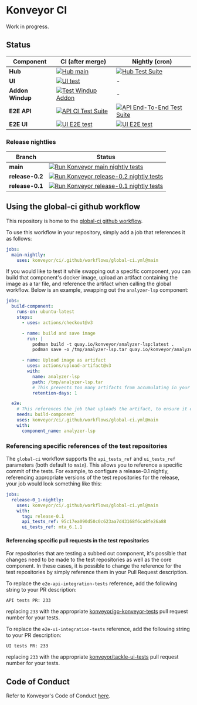 # Konveyor CI

Work in progress.

## Status

Component | CI (after merge) | Nightly (cron)
--|--|--
**Hub** | [![Hub main](https://github.com/konveyor/tackle2-hub/actions/workflows/main.yml/badge.svg?branch=main)](https://github.com/konveyor/tackle2-hub/actions/workflows/main.yml) | [![Hub Test Suite](https://github.com/konveyor/tackle2-hub/actions/workflows/test-nightly.yml/badge.svg?branch=main)](https://github.com/konveyor/tackle2-hub/actions/workflows/test-nightly.yml)
**UI** | [![UI test](https://github.com/konveyor/tackle2-ui/actions/workflows/ci-actions.yml/badge.svg?branch=main)](https://github.com/konveyor/tackle2-ui/actions/workflows/ci-actions.yml) | -
**Addon Windup** | [![Test Windup Addon](https://github.com/konveyor/tackle2-addon-windup/actions/workflows/test-windup.yml/badge.svg?branch=main)](https://github.com/konveyor/tackle2-addon-windup/actions/workflows/test-windup.yml) | - |
**E2E API** | [![API CI Test Suite](https://github.com/konveyor/go-konveyor-tests/actions/workflows/main.yml/badge.svg?branch=main)](https://github.com/konveyor/go-konveyor-tests/actions/workflows/main.yml) | [![API End-To-End Test Suite](https://github.com/konveyor/go-konveyor-tests/actions/workflows/main-nightly.yml/badge.svg?branch=main)](https://github.com/konveyor/go-konveyor-tests/actions/workflows/main-nightly.yml)
**E2E UI** | [![UI E2E test](https://github.com/konveyor/tackle-ui-tests/actions/workflows/k8s-ci.yml/badge.svg?branch=main)](https://github.com/konveyor/tackle-ui-tests/actions/workflows/k8s-ci.yml) | [![UI E2E test](https://github.com/konveyor/tackle-ui-tests/actions/workflows/k8s-cron.yml/badge.svg?branch=main)](https://github.com/konveyor/tackle-ui-tests/actions/workflows/k8s-cron.yml)


### Release nightlies

Branch | Status
--|--
**main** | [![Run Konveyor main nightly tests](https://github.com/konveyor/ci/actions/workflows/nightly-main.yaml/badge.svg?branch=main)](https://github.com/konveyor/ci/actions/workflows/nightly-main.yaml)
**release-0.2** | [![Run Konveyor release-0.2 nightly tests](https://github.com/konveyor/ci/actions/workflows/nightly-release-0.2.yaml/badge.svg?branch=main)](https://github.com/konveyor/ci/actions/workflows/nightly-release-0.2.yaml)
**release-0.1** | [![Run Konveyor release-0.1 nightly tests](https://github.com/konveyor/ci/actions/workflows/nightly-release-0.1.yaml/badge.svg?branch=main)](https://github.com/konveyor/ci/actions/workflows/nightly-release-0.1.yaml)


## Using the global-ci github workflow

This repository is home to the [global-ci github workflow](https://github.com/konveyor/ci/tree/main/.github/workflows/global-ci.yml).

To use this workflow in your repository, simply add a job that references it as follows:

```yaml
jobs:
  main-nightly:
    uses: konveyor/ci/.github/workflows/global-ci.yml@main
```

If you would like to test it while swapping out a specific component, you can build that component's docker image, upload an artifact
containing the image as a tar file, and reference the artifact when calling the global workflow. Below is an example, swapping out the
`analyzer-lsp` component:


```yaml
jobs:
  build-component:
    runs-on: ubuntu-latest
    steps:
      - uses: actions/checkout@v3

      - name: build and save image
        run: |
          podman build -t quay.io/konveyor/analyzer-lsp:latest .
          podman save -o /tmp/analyzer-lsp.tar quay.io/konveyor/analyzer-lsp:latest

      - name: Upload image as artifact
        uses: actions/upload-artifact@v3
        with:
          name: analyzer-lsp
          path: /tmp/analyzer-lsp.tar
          # This prevents too many artifacts from accumulating in your repository
          retention-days: 1

  e2e:
    # This references the job that uploads the artifact, to ensure it exists before the job is run
    needs: build-component
    uses: konveyor/ci/.github/workflows/global-ci.yml@main
    with:
      component_name: analyzer-lsp
```

### Referencing specific references of the test repositories

The `global-ci` workflow supports the `api_tests_ref` and `ui_tests_ref` parameters (both default to `main`). This allows you to reference a specific commit of the tests. For example, to configure a release-0.1 nightly, referencing appropriate versions of the test repositories for the release, your job would look something like this:

```yaml
jobs:
  release-0_1-nightly:
    uses: konveyor/ci/.github/workflows/global-ci.yml@main
    with:
      tag: release-0.1
      api_tests_ref: 95c17ea090d50c0c623aa7d43168f6ca8fe26a88
      ui_tests_ref: mta_6.1.1
```

#### Referencing specific pull requests in the test repositories

For repositories that are testing a subbed out component, it's possible that changes need to be made to the test repositories as well as the core component. In these cases, it is possible to change the reference for the test repositories by simply reference them in your Pull Request description.

To replace the `e2e-api-integration-tests` reference, add the following string to your PR description:

```
API tests PR: 233
```

replacing `233` with the appropriate [konveyor/go-konveyor-tests](https://github.com/konveyor/go-konveyor-tests) pull request number for your tests.


To replace the `e2e-ui-integration-tests` reference, add the following string to your PR description:

```
UI tests PR: 233
```

replacing `233` with the appropriate [konveyor/tackle-ui-tests](https://github.com/konveyor/tackle-ui-tests) pull request number for your tests.


## Code of Conduct
Refer to Konveyor's Code of Conduct [here](https://github.com/konveyor/community/blob/main/CODE_OF_CONDUCT.md).
